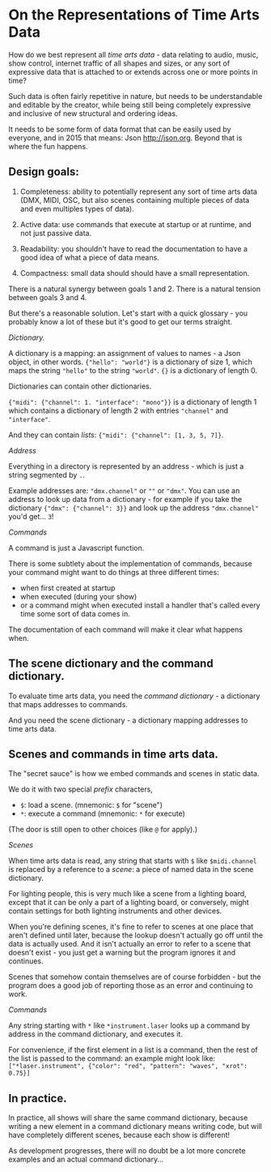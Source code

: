 On the Representations of Time Arts Data
====

How do we best represent all _time arts data_ - data relating to audio, music,
show control, internet traffic of all shapes and sizes, or any sort of
expressive data that is attached to or extends across one or more points in
time?

Such data is often fairly repetitive in nature, but needs to be understandable
and editable by the creator, while being still being completely expressive and
inclusive of new structural and ordering ideas.

It needs to be some form of data format that can be easily used by everyone, and
in 2015 that means: Json http://json.org.  Beyond that is where the fun happens.

Design goals:
---

 1. Completeness: ability to potentially represent any sort of time arts
    data (DMX, MIDI, OSC, but also scenes containing multiple pieces of data
    and even multiples types of data).

 2. Active data: use commands that execute at startup or at runtime, and not
    just passive data.

 3. Readability: you shouldn't have to read the documentation to have a good
    idea of what a piece of data means.

 4. Compactness: small data should should have a small representation.

There is a natural synergy between goals 1 and 2.
There is a natural tension between goals 3 and 4.

But there's a reasonable solution.  Let's start with a quick glossary - you
probably know a lot of these but it's good to get our terms straight.


_Dictionary._

A dictionary is a mapping: an assignment of values to names - a Json object, in
other words.  `{"hello": "world"}` is a dictionary of size 1, which maps the
string `"hello"` to the string `"world"`. `{}` is a dictionary of length 0.

Dictionaries can contain other dictionaries.

`{"midi": {"channel": 1. "interface": "mono"}}` is a dictionary of length 1
which contains a dictionary of length 2 with entries `"channel"` and
`"interface"`.

And they can contain _lists_:  `{"midi": {"channel": [1, 3, 5, 7]}`.


_Address_

Everything in a directory is represented by an address - which is just a string
segmented by `.`.

Example addresses are: `"dmx.channel"` or `""` or `"dmx"`. You can use an
address to look up data from a dictionary - for example if you take the
dictionary `{"dmx": {"channel": 3}}` and look up the address `"dmx.channel"`
you'd get...  `3`!


_Commands_

A command is just a Javascript function.

There is some subtlety about the implementation of commands, because your
command might want to do things at three different times:

* when first created at startup
* when executed (during your show)
* or a command might when executed install a handler that's called every time
  some sort of data comes in.

The documentation of each command will make it clear what happens when.


The scene dictionary and the command dictionary.
---

To evaluate time arts data, you need the _command dictionary_ - a dictionary
that maps addresses to commands.

And you need the scene dictionary - a dictionary mapping addresses to time arts
data.


Scenes and commands in time arts data.
----

The "secret sauce" is how we embed commands and scenes in static data.

We do it with two special _prefix_ characters,
 * `$`: load a scene.  (mnemonic: `$` for "scene")
 * `*`: execute a command (mnemonic: `*` for execute)

(The door is still open to other choices (like `@` for apply).)

_Scenes_

When time arts data is read, any string that starts with `$` like
`$midi.channel` is replaced by a reference to a _scene_: a piece of named data
in the scene dictionary.

For lighting people, this is very much like a scene from a lighting board,
except that it can be only a part of a lighting board, or conversely, might
contain settings for both lighting instruments and other devices.

When you're defining scenes, it's fine to refer to scenes at one place that
aren't defined until later, because the lookup doesn't actually go off until the
data is actually used.  And it isn't actually an error to refer to a scene that
doesn't exist - you just get a warning but the program ignores it and continues.

Scenes that somehow contain themselves are of course forbidden - but the program
does a good job of reporting those as an error and continuing to work.

_Commands_

Any string starting with `*` like `*instrument.laser` looks up a command by
address in the command dictionary, and executes it.

For convenience, if the first element in a list is a command, then the rest of
the list is passed to the command:  an example might look like:
`["*laser.instrument", {"color": "red", "pattern": "waves", "xrot": 0.75}]`


In practice.
----

In practice, all shows will share the same command dictionary, because writing a
new element in a command dictionary means writing code, but will have completely
different scenes, because each show is different!

As development progresses, there will no doubt be a lot more concrete examples
and an actual command dictionary...
